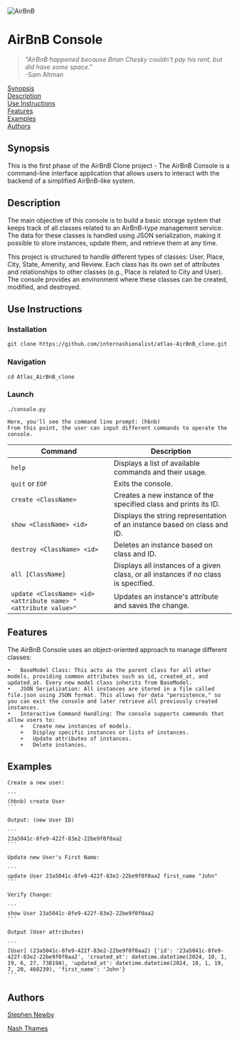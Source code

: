 ![AirBnB](https://github.com/internashionalist/atlas-AirBnB_clone/blob/main/AIRBNB%20CLONE.png)

# AirBnB Console


>*"AirBnB happened because Brian Chesky couldn't pay his rent, but did have some space."*<br>
\-Sam Altman

[Synopsis](#synopsis)<br>
[Description](#description)<br>
[Use Instructions](#use-instructions)<br>
[Features](#features)<br>
[Examples](#examples)<br>
[Authors](#authors)

## Synopsis

This is the first phase of the AirBnB Clone project - The AirBnB Console is a command-line interface application that allows users to interact with the backend of a simplified AirBnB-like system.

## Description

The main objective of this console is to build a basic storage system that keeps track of all classes related to an AirBnB-type management service. The data for these classes is handled using JSON serialization, making it possible to store instances, update them, and retrieve them at any time.

This project is structured to handle different types of classes: User, Place, City, State, Amenity, and Review. Each class has its own set of attributes and relationships to other classes (e.g., Place is related to City and User). The console provides an environment where these classes can be created, modified, and destroyed.

## Use Instructions

### Installation
```
git clone https://github.com/internashionalist/atlas-AirBnB_clone.git
```

### Navigation
```
cd Atlas_AirBnB_clone
```

### Launch
```
./console.py
```
    Here, you'll see the command line prompt: (hbnb)
    From this point, the user can input different commands to operate the console.

| Command                                                    | Description                                                        |
|-----------------------------------------------------------|--------------------------------------------------------------------|
| `help`                                                    | Displays a list of available commands and their usage.             |
| `quit` or `EOF`                                           | Exits the console.                                                 |
| `create <ClassName>`                                      | Creates a new instance of the specified class and prints its ID.   |
| `show <ClassName> <id>`                                   | Displays the string representation of an instance based on class and ID. |
| `destroy <ClassName> <id>`                                | Deletes an instance based on class and ID.                         |
| `all [ClassName]`                                         | Displays all instances of a given class, or all instances if no class is specified. |
| `update <ClassName> <id> <attribute name> "<attribute value>"` | Updates an instance's attribute and saves the change.             |


## Features

The AirBnB Console uses an object-oriented approach to manage different classes:

	•	BaseModel Class: This acts as the parent class for all other models, providing common attributes such as id, created_at, and updated_at. Every new model class inherits from BaseModel.
	•	JSON Serialization: All instances are stored in a file called file.json using JSON format. This allows for data "persistence," so you can exit the console and later retrieve all previously created instances.
	•	Interactive Command Handling: The console supports commands that allow users to:
	    +   Create new instances of models.
	    +   Display specific instances or lists of instances.
	    +   Update attributes of instances.
	    +   Delete instances.

## Examples

    Create a new user:

    ```
    (hbnb) create User
    ```

    Output: (new User ID)

    ```
    23a5041c-8fe9-422f-83e2-22be9f0f0aa2
    ```

    Update new User's First Name:

    ```
    update User 23a5041c-8fe9-422f-83e2-22be9f0f0aa2 first_name "John"
    ```

    Verify Change:

    ```
    show User 23a5041c-8fe9-422f-83e2-22be9f0f0aa2
    ```

    Output (User attributes)
    
    ```
    [User] (23a5041c-8fe9-422f-83e2-22be9f0f0aa2) {'id': '23a5041c-8fe9-422f-83e2-22be9f0f0aa2', 'created_at': datetime.datetime(2024, 10, 1, 19, 6, 27, 738194), 'updated_at': datetime.datetime(2024, 10, 1, 19, 7, 20, 460239), 'first_name': 'John'}
    ```

## Authors

[Stephen Newby](https://github.com/TheSnewby)

[Nash Thames](https://github.com/internashionalist/internashionalist/blob/main/README.md)

